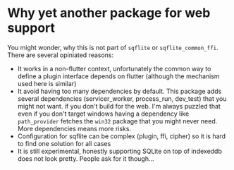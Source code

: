 # Why yet another package for web support

You might wonder, why this is not part of `sqflite` or `sqflite_common_ffi`. There are several opiniated reasons:
- It works in a non-flutter context, unfortunately the common way to define a plugin interface depends on flutter (although the mechanism used here is similar)
- It avoid having too many dependencies by default. This package adds several dependencies (servicer_worker, process_run,
  dev_test) that you might not want. if you don't build for the web. I'm always puzzled that even if you don't target windows
  having a dependency like `path_provider` fetches the `win32` package that you might never need. More dependencies means more risks.
- Configuration for sqflite can be complex (plugin, ffi, cipher) so it is hard to find one solution for all cases
- It is still experimental, honestly supporting SQLite on top of indexeddb does not look pretty. People ask for it though...
